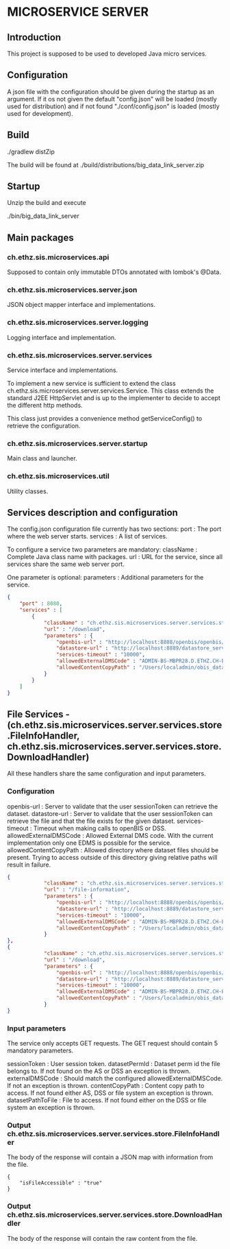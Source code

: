 # MICROSERVICE SERVER #

## Introduction ##

This project is supposed to be used to developed Java micro services.

## Configuration ##

A json file with the configuration should be given during the startup as an argument. If it os not given the default "config.json" will be loaded (mostly used for distribution) and if not found "./conf/config.json" is loaded (mostly used for development).

## Build ##

./gradlew distZip

The build will be found at ./build/distributions/big_data_link_server.zip

## Startup ##

Unzip the build and execute

./bin/big_data_link_server

## Main packages ##

### ch.ethz.sis.microservices.api ###
Supposed to contain only immutable DTOs annotated with lombok's @Data.

### ch.ethz.sis.microservices.server.json ###
JSON object mapper interface and implementations.

### ch.ethz.sis.microservices.server.logging ###
Logging interface and implementation.

### ch.ethz.sis.microservices.server.services ###
Service interface and implementations.

To implement a new service is sufficient to extend the class ch.ethz.sis.microservices.server.services.Service. This class extends the standard J2EE HttpServlet and is up to the implementer to decide to accept the different http methods.

This class just provides a convenience method getServiceConfig() to retrieve the configuration.

### ch.ethz.sis.microservices.server.startup ###
Main class and launcher.

### ch.ethz.sis.microservices.util ###
Utility classes.

## Services description and configuration ##

The config.json configuration file currently has two sections:
	port : The port where the web server starts.
	services : A list of services.

To configure a service two parameters are mandatory:
	className : Complete Java class name with packages.
	url : URL for the service, since all services share the same web server port.

One parameter is optional:
	parameters : Additional parameters for the service.

``` config.json
{
	"port" : 8080,
	"services" : [
		{ 
			"className" : "ch.ethz.sis.microservices.server.services.store.DownloadHandler", 
			"url" : "/download",
			"parameters" : { 
				"openbis-url" : "http://localhost:8888/openbis/openbis/rmi-application-server-v3",
				"datastore-url" : "http://localhost:8889/datastore_server/rmi-data-store-server-v3",
				"services-timeout" : "10000",
				"allowedExternalDMSCode" : "ADMIN-BS-MBPR28.D.ETHZ.CH-E96954A7",
				"allowedContentCopyPath" : "/Users/localadmin/obis_data/"
			}
		} 
	]
}
```

## File Services - (ch.ethz.sis.microservices.server.services.store.FileInfoHandler, ch.ethz.sis.microservices.server.services.store.DownloadHandler) ##
All these handlers share the same configuration and input parameters.

### Configuration ###

openbis-url : Server to validate that the user sessionToken can retrieve the dataset.
datastore-url : Server to validate that the user sessionToken can retrieve the file and that the file exists for the given dataset.
services-timeout : Timeout when making calls to openBIS or DSS.
allowedExternalDMSCode : Allowed External DMS code. With the current implementation only one EDMS is possible for the service.
allowedContentCopyPath : Allowed directory where dataset files should be present. Trying to access outside of this directory giving relative paths will result in failure.

``` config.json
{	
			"className" : "ch.ethz.sis.microservices.server.services.store.FileInfoHandler", 
			"url" : "/file-information",
			"parameters" : {
				"openbis-url" : "http://localhost:8888/openbis/openbis/rmi-application-server-v3",
				"datastore-url" : "http://localhost:8889/datastore_server/rmi-data-store-server-v3",
				"services-timeout" : "10000",
				"allowedExternalDMSCode" : "ADMIN-BS-MBPR28.D.ETHZ.CH-E96954A7",
				"allowedContentCopyPath" : "/Users/localadmin/obis_data/"
			}
}, 
{ 
			"className" : "ch.ethz.sis.microservices.server.services.store.DownloadHandler", 
			"url" : "/download",
			"parameters" : { 
				"openbis-url" : "http://localhost:8888/openbis/openbis/rmi-application-server-v3",
				"datastore-url" : "http://localhost:8889/datastore_server/rmi-data-store-server-v3",
				"services-timeout" : "10000",
				"allowedExternalDMSCode" : "ADMIN-BS-MBPR28.D.ETHZ.CH-E96954A7",
				"allowedContentCopyPath" : "/Users/localadmin/obis_data/"
			}
}
```

### Input parameters ###

The service only accepts GET requests. The GET request should contain 5 mandatory parameters.

sessionToken : User session token.
datasetPermId : Dataset perm id the file belongs to. If not found on the AS or DSS an exception is thrown.
externalDMSCode : Should match the configured allowedExternalDMSCode. If not an exception is thrown.
contentCopyPath : Content copy path to access. If not found either AS, DSS or file system an exception is thrown.
datasetPathToFile : File to access. If not found either on the DSS or file system an exception is thrown.

### Output ch.ethz.sis.microservices.server.services.store.FileInfoHandler  ###
The body of the response will contain a JSON map with information from the file.

``` BODY
{
	"isFileAccessible" : "true"
}
```

### Output ch.ethz.sis.microservices.server.services.store.DownloadHandler  ###
The body of the response will contain the raw content from the file.